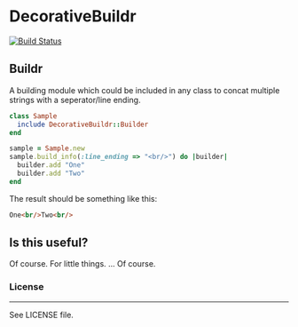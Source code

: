 # DecorativeBuildr

[![Build Status](https://secure.travis-ci.org/dsci/decorative_buildr.png)](http://travis-ci.org/dsci/decorative_buildr)

## Buildr

A building module which could be included in any  class to concat multiple strings with a seperator/line ending.
   
```ruby
class Sample
  include DecorativeBuildr::Builder  
end 

sample = Sample.new
sample.build_info(:line_ending => "<br/>") do |builder|
  builder.add "One"
  builder.add "Two"
end
```

The result should be something like this:
   
```html
One<br/>Two<br/>
```

## Is this useful?

Of course. For little things. ... Of course.

### License
---
See LICENSE file.

